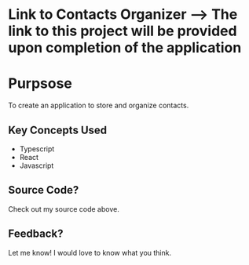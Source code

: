 # Link to Contacts Organizer --> The link to this project will be provided upon completion of the application


# Purpsose

To create an application to store and organize contacts.

## Key Concepts Used

+ Typescript
+ React
+ Javascript

## Source Code?

Check out my source code above.

## Feedback?

Let me know! I would love to know what you think.